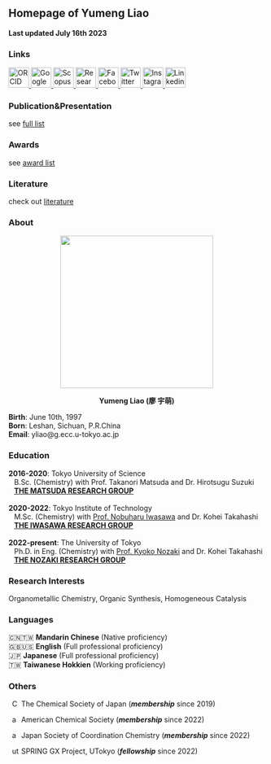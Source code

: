 <h2 id="homepage-of-yumeng-liao">Homepage of Yumeng Liao</h2>
<p><strong>Last updated July 16th 2023</strong> <br></p>
<h3 id="links">Links</h3>
<p><a href="https://orcid.org/0000-0001-6221-2226" target="_blank">
  <img src="https://upload.wikimedia.org/wikipedia/commons/0/06/ORCID_iD.svg" alt="ORCID Icon" width="40" height="40">
</a><a href="https://scholar.google.com.tw/citations?user=KgKjnY8AAAAJ&hl=zh-TW" target="_blank">
  <img src="https://upload.wikimedia.org/wikipedia/commons/thumb/c/c7/Google_Scholar_logo.svg/2048px-Google_Scholar_logo.svg.png" alt="Google Scholor Icon" width="40" height="40">
</a><a href="https://www.scopus.com/authid/detail.uri?authorId=57273056500" target="_blank">
  <img src="https://www.brighttalk.com/wp-content/uploads/2019/11/scopus-logo.png" alt="Scopus Icon" width="40" height="40">
</a><a href="https://www.researchgate.net/profile/Yumeng-Liao" target="_blank">
  <img src="https://upload.wikimedia.org/wikipedia/commons/5/5e/ResearchGate_icon_SVG.svg" alt="Research Gate Icon" width="40" height="40">
</a><a href="https://www.facebook.com/yumeng.liao.31/" target="_blank">
  <img src="https://www.facebook.com/images/fb_icon_325x325.png" alt="Facebook Icon" width="40" height="40">
</a><a href="https://twitter.com/yum6ng" target="_blank">
  <img src="https://cdn.cdnlogo.com/logos/t/96/twitter-icon.svg" alt="Twitter Icon" width="40" height="40">
</a><a href="https://www.instagram.com/_yum6ng/" target="_blank">
  <img src="https://upload.wikimedia.org/wikipedia/commons/thumb/9/96/Instagram.svg/2048px-Instagram.svg.png" alt="Instagram Icon" width="40" height="40">
</a><a href="https://www.linkedin.com/in/yumeng-liao-38b47b129/" target="_blank">
  <img src="https://upload.wikimedia.org/wikipedia/commons/thumb/f/f8/LinkedIn_icon_circle.svg/72px-LinkedIn_icon_circle.svg.png" alt="Linkedin Icon" width="40" height="40">
</a></p>
<p><span id="badgeCont421"><script type="text/javascript" src="https://publons.com/mashlets?el=badgeCont421&rid=ABB-1572-2021"></script></span></p>
<h3 id="publication-presentation">Publication&amp;Presentation</h3>
<p>see <a href="https://liaoym0610.github.io/publication">full list</a></p>
<h3 id="awards">Awards</h3>
<p>see <a href="https://liaoym0610.github.io/award">award list</a></p>
<h3 id="literature">Literature</h3>
<p>check out <a href="https://liaoym0610.github.io/literature">literature</a></p>
<h3 id="about">About</h3>
<div align=center><img src="https://scontent-nrt1-1.xx.fbcdn.net/v/t39.30808-6/358673559_2011617705839779_8842909818625482918_n.jpg?_nc_cat=109&ccb=1-7&_nc_sid=09cbfe&_nc_ohc=Jsp0GoW-PXQAX9i7FeM&_nc_ht=scontent-nrt1-1.xx&oh=00_AfAOVO1M6c77qUeBpFJrFl582SvsyZZDvI1QLsAfj358eA&oe=64B44126" width="300" height="300"><p style="text-align: center"><b>Yumeng Liao (廖 宇萌)</b></p></div>

<p><strong>Birth</strong>: June 10th, 1997 <br>
<strong>Born</strong>: Leshan, Sichuan, P.R.China <br>
<strong>Email</strong>: yliao@g.ecc.u-tokyo.ac.jp <br></p>
<h3 id="education">Education</h3>
<p><strong>2016-2020</strong>: Tokyo University of Science <br>
&ensp; B.Sc. (Chemistry) with Prof. Takanori Matsuda and Dr. Hirotsugu Suzuki <br>
&ensp; <a href="https://www.rs.tus.ac.jp/mtd/" target="_blank"><strong>THE MATSUDA RESEARCH GROUP</strong></a> <br><br>
<strong>2020-2022</strong>: Tokyo Institute of Technology <br>
&ensp; M.Sc. (Chemistry) with <a href="https://onlinelibrary.wiley.com/doi/10.1002/anie.201006869" target="_blank">Prof. Nobuharu Iwasawa</a> and Dr. Kohei Takahashi <br>
&ensp; <a href="http://www.chemistry.titech.ac.jp/~iwasawa/index.html" target="_blank"><strong>THE IWASAWA RESEARCH GROUP</strong></a> <br><br>
<strong>2022-present</strong>: The University of Tokyo <br>
&ensp; Ph.D. in Eng. (Chemistry) with <a href="https://onlinelibrary.wiley.com/doi/10.1002/anie.201204966" target="_blank">Prof. Kyoko Nozaki</a> and Dr. Kohei Takahashi <br>
&ensp; <a href="http://park.itc.u-tokyo.ac.jp/nozakilab/indexE.html" target="_blank"><strong>THE NOZAKI RESEARCH GROUP</strong></a> <br></p>
<h3 id="research-interests">Research Interests</h3>
<p>Organometallic Chemistry, Organic Synthesis, Homogeneous Catalysis</p>
<h3 id="languages">Languages</h3>
<p>🇨🇳🇹🇼 <strong>Mandarin Chinese</strong> (Native proficiency) <br>
🇬🇧🇺🇸 <strong>English</strong> (Full professional proficiency) <br>
🇯🇵 <strong>Japanese</strong> (Full professional proficiency) <br>
🇹🇼 <strong>Taiwanese Hokkien</strong> (Working proficiency)</p>
<h3 id="others">Others</h3>
<p><a
    id="cy-effective-CSJ-url"
    class="underline"
     target="csj.widget"
     rel="me noopener noreferrer"
     style="vertical-align: top">
     <img
        src="https://www.chemistry.or.jp/en/aboutus/assets_c/2014/09/nothumb-thumb-640xauto-2139.png"
        style="width: 1em; margin-inline-start: 0.5em"
        alt="CSJ"/>
      The Chemical Society of Japan
    </a> (<strong><em>membership</em></strong> since 2019) <br></p>
<p><a
    id="cy-effective-ACS-url"
    class="underline"
     target="acs.widget"
     rel="me noopener noreferrer"
     style="vertical-align: top">
     <img
        src="https://upload.wikimedia.org/wikipedia/en/thumb/a/a0/American_Chemical_Society_logo.svg/1200px-American_Chemical_Society_logo.svg.png"
        style="width: 1em; margin-inline-start: 0.5em"
        alt="acs"/>
      American Chemical Society
    </a> (<strong><em>membership</em></strong> since 2022) <br></p>
<p><a
    id="cy-effective-ACS-url"
    class="underline"
     target="jscc.widget"
     rel="me noopener noreferrer"
     style="vertical-align: top">
     <img
        src="http://www.sakutai.jp/cms/wp-content/uploads/2016/12/logo-e1482214841506-300x271.jpg"
        style="width: 1em; margin-inline-start: 0.5em"
        alt="acs"/>
      Japan Society of Coordination Chemistry
    </a> (<strong><em>membership</em></strong> since 2022) <br></p>
<p><a
    id="cy-effective-UT-url"
    class="underline"
     target="ut.widget"
     rel="me noopener noreferrer"
     style="vertical-align: top">
     <img
        src="https://upload.wikimedia.org/wikipedia/commons/thumb/f/f0/UnivOfTokyo_mark.svg/200px-UnivOfTokyo_mark.svg.png"
        style="width: 1em; margin-inline-start: 0.5em"
        alt="ut"/>
      SPRING GX Project, UTokyo
    </a> (<strong><em>fellowship</em></strong> since 2022)</p>
